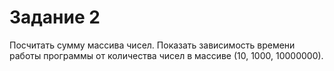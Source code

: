 # Задание 2


Посчитать сумму массива чисел. Показать зависимость времени работы программы от количества чисел в массиве (10, 1000, 10000000).
